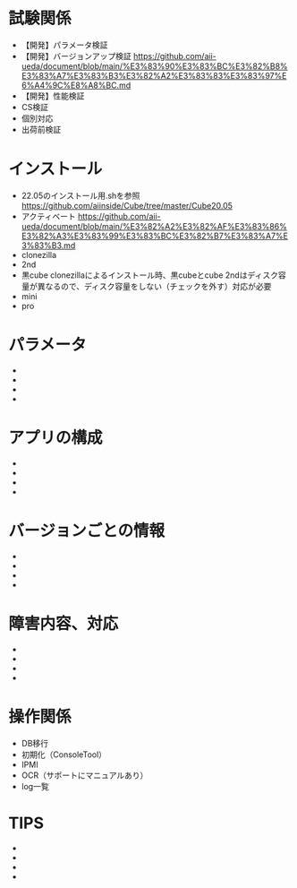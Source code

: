 # 試験関係
- 【開発】パラメータ検証
- 【開発】バージョンアップ検証 https://github.com/aii-ueda/document/blob/main/%E3%83%90%E3%83%BC%E3%82%B8%E3%83%A7%E3%83%B3%E3%82%A2%E3%83%83%E3%83%97%E6%A4%9C%E8%A8%BC.md
- 【開発】性能検証
- CS検証
- 個別対応
- 出荷前検証

# インストール
- 22.05のインストール用.shを参照　https://github.com/aiinside/Cube/tree/master/Cube20.05
- アクティベート https://github.com/aii-ueda/document/blob/main/%E3%82%A2%E3%82%AF%E3%83%86%E3%82%A3%E3%83%99%E3%83%BC%E3%82%B7%E3%83%A7%E3%83%B3.md
- clonezilla
- 2nd
- 黒cube
clonezillaによるインストール時、黒cubeとcube 2ndはディスク容量が異なるので、ディスク容量をしない（チェックを外す）対応が必要
- mini
- pro

# パラメータ
- 
- 
- 
- 

# アプリの構成
- 
- 
- 
- 

# バージョンごとの情報
- 
- 
- 
- 

# 障害内容、対応
- 
- 
- 
- 

# 操作関係
- DB移行
- 初期化（ConsoleTool）
- IPMI
- OCR（サポートにマニュアルあり）
- log一覧

# TIPS
- 
- 
- 
- 
